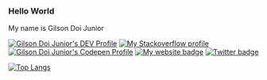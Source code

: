 ### Hello World



My name is Gilson Doi Junior


[![Gilson Doi Junior's DEV Profile](http://img.shields.io/badge/profile-dev.to-black.svg)](https://dev.to/doijunior) 
[![My Stackoverflow profile](http://img.shields.io/badge/profile-stackoverflow-orange.svg)](https://stackoverflow.com/users/1628668/gilson-doi-junior) 
[![Gilson Doi Junior's Codepen Profile](http://img.shields.io/badge/profile-codepen-black.svg)](https://codepen.io/doijunior/) 
[![My website badge](http://img.shields.io/badge/my-website-purple.svg)](http://doijunior.github.io) 
[![Twitter badge](https://badgen.net/badge/icon/twitter?icon=twitter&label)](http://twitter.com/doijunior) 

[![Top Langs](https://github-readme-stats.vercel.app/api/top-langs/?username=doijunior&layout=compact&langs_count=10)](https://github.com/doijunior/github-readme-stats)
